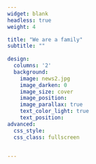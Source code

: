 ```yaml
---
widget: blank
headless: true
weight: 4

title: "We are a family"
subtitle: ""
    
design:
  columns: '2'
  background:
    image: news2.jpg
    image_darken: 0
    image_size: cover
    image_position: 
    image_parallax: true
    text_color_light: true
    text_position: 
advanced:
  css_style:
  css_class: fullscreen


---
```

